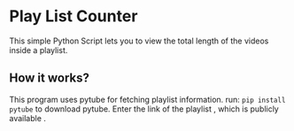 # Play List Counter
This simple Python Script lets you to view the total length of the videos inside a playlist.


## How it works?

 This program uses pytube for fetching playlist information.
 run:
		   `pip install pytube`
		   to download pytube.
Enter the link of the playlist , which is publicly available .

